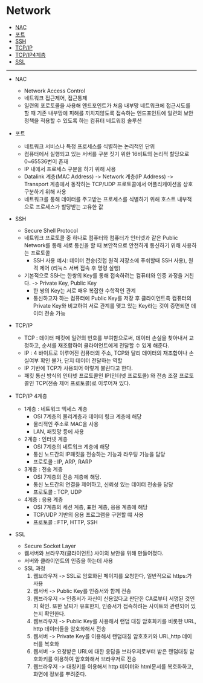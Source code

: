 # Network

- [NAC](#NAC)
- [포트](#포트)
- [SSH](#SSH)
- [TCP/IP](#TCP/IP)
- [TCP/IP4계층](#TCP/IP4계층)
- [SSL](#SSL)

---

- NAC
  - Network Access Control
  - 네트워크 접근제어, 접근통제 
  - 일련의 포로토콜을 사용해 엔드포인트가 처음 내부망 네트워크에 접근시도를 할 때 기존 내부망에 피해를 끼치지않도록 접속하는 엔드포인트에 일련의 보안 정책을 적용할 수 있도록 하는 컴퓨터 네트워킹 솔루션 


- 포트
  - 네트워크 서비스나 특정 프로세스를 식별하는 논리적인 단위 
  - 컴퓨터에서 실행되고 있는 서버를 구분 짓기 위한 16비트의 논리적 할당으로 0~65536번이 존재  
  - IP 내에서 프로세스 구분을 하기 위해 사용
  - Datalink 계층(MAC Address) -> Network 계층(IP Address) -> Transport 계층에서 동작하는 TCP/UDP 프로토콜에서 어플리케이션을 상호 구분하기 위해 사용 
  - 네트워크를 통해 데이터를 주고받는 프로세스를 식별하기 위해 호스트 내부적으로 프로세스가 할당받는 고유한 값
    
- SSH
  - Secure Shell Protocol 
  - 네트워크 프로토콜 중 하나로 컴퓨터와 컴퓨터가 인터넷과 같은 Public Network를 통해 서로 통신을 할 때 보안적으로 안전하게 통신하기 위해 사용하는 프로토콜 
    - SSH 사용 예시: 데이터 전송(깃헙 원격 저장소에 푸쉬할때 SSH 사용), 원격 제어 (리눅스 서버 접속 후 명령 실행)
  - 기본적으로 SSH는 한쌍의 Key를 통해 접속하려는 컴퓨터와 인증 과정을 거친다. -> Private Key, Public Key
    - 한 쌍의 Key는 서로 매우 복잡한 수학적인 관계 
    - 통신하고자 하는 컴퓨터에 Public Key를 저장 후 클라이언트측 컴퓨터의 Private Key와 비교하여 서로 관계를 맺고 있는 Key라는 것이 증면되면 데이터 전송 가능


- TCP/IP
  - TCP : 데이터 패킷에 일련의 번호를 부여함으로써, 데이터 손실을 찾아내서 교정하고, 순서를 재조합하여 클라이언트에게 전달할 수 있게 해준다.
  - IP : 4 바이트로 이루어진 컴퓨터의 주소, TCP와 달리 데이터의 재조합이나 손실여부 확인 불가, 단지 데이터 전달하는 역할 
  - IP 기반에 TCP가 사용되어 이렇게 불린다고 한다.
  - 패킷 통신 방식의 인터넷 프로토콜인 IP(인터넷 프로토콜) 와 전송 조절 프로토콜인 TCP(전송 제어 프로토콜)로 이루어져 있다.
 
- TCP/IP 4계층 
  - 1계층 : 네트워크 엑세스 계층 
    - OSI 7계층의 물리계층과 데이터 링크 계층에 해당
    - 물리적인 주소로 MAC을 사용
    - LAN, 패킷망 등에 사용 
  - 2계층 : 인터넷 계층 
    - OSI 7계층의 네트워크 계층에 해당 
    - 통신 노드간의 IP패킷을 전송하는 기능과 라우팅 기능을 담당 
    - 프로토콜 : IP, ARP, RARP
  - 3계층 : 전송 계층 
     - OSI 7계층의 전송 계층에 해당.
     - 통신 노드간의 연결을 제어하고, 신뢰성 있는 데이터 전송을 담당 
     - 프로토콜 : TCP, UDP
  - 4계층 : 응용 계층 
    - OSI 7계층의 세션 계층, 표현 계층, 응용 계층에 해당
    - TCP/UDP 기반의 응용 프로그램을 구현할 떄 사용 
    - 프로토콜 : FTP, HTTP, SSH

- SSL
  - Secure Socket Layer 
  - 웹서버와 브라우저(클라이언트) 사이의 보안을 위해 만들어졌다.
  - 서버와 클라이언트의 인증을 하는데 사용 
  - SSL 과정 
    1. 웹브라우저 -> SSL로 암호화된 페이지를 요청한다, 일반적으로 https:가 사용 
    2. 웹서버 -> Public Key를 인증서와 함께 전송
    3. 웹브라우저 -> 인증서가 자신이 신용있다고 판단한 CA로부터 서명된 것인지 확인. 또한 날짜가 유효한지, 인증서가 접속하려는 사이트와 관련되어 있는지 확인한다.
    4. 웹브라우저 -> Public Key를 사용해서 랜덤 대칭 암호화키를 비롯한 URL, http 데이터들을 암호화해서 전송
    5. 웹서버 -> Private Key를 이용해서 랜덤대칭 암호호키와 URL,http 데이터를 복호화
    6. 웹서버 -> 요청받은 URL에 대한 응답을 브라우저로부터 받은 랜덤대칭 암호화키를 이용하여 암호화해서 브라우저로 전송
    7. 웹브라우저 -> 대칭키를 이용해서 http 데이터와 html문서를 복호화하고, 화면에 정보를 뿌려준다.
    
